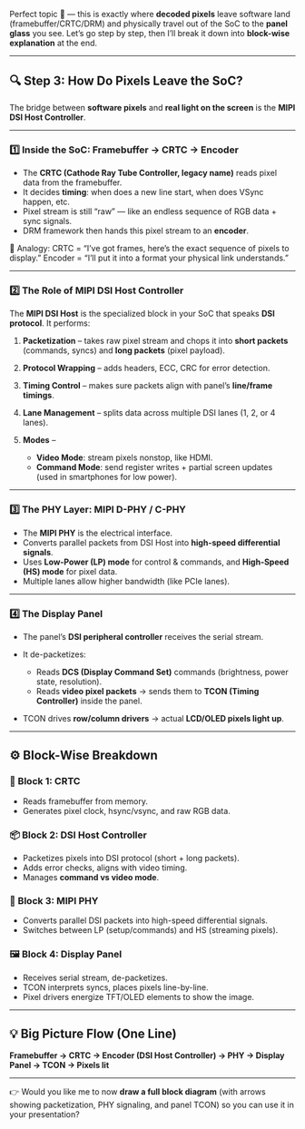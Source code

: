 Perfect topic 🚀 — this is exactly where **decoded pixels** leave software land (framebuffer/CRTC/DRM) and physically travel out of the SoC to the **panel glass** you see. Let’s go step by step, then I’ll break it down into **block-wise explanation** at the end.

---

## 🔍 Step 3: How Do Pixels Leave the SoC?

The bridge between **software pixels** and **real light on the screen** is the **MIPI DSI Host Controller**.

---

### 1️⃣ Inside the SoC: Framebuffer → CRTC → Encoder

* The **CRTC (Cathode Ray Tube Controller, legacy name)** reads pixel data from the framebuffer.
* It decides **timing**: when does a new line start, when does VSync happen, etc.
* Pixel stream is still “raw” — like an endless sequence of RGB data + sync signals.
* DRM framework then hands this pixel stream to an **encoder**.

🧠 Analogy:
CRTC = “I’ve got frames, here’s the exact sequence of pixels to display.”
Encoder = “I’ll put it into a format your physical link understands.”

---

### 2️⃣ The Role of MIPI DSI Host Controller

The **MIPI DSI Host** is the specialized block in your SoC that speaks **DSI protocol**.
It performs:

1. **Packetization** – takes raw pixel stream and chops it into **short packets** (commands, syncs) and **long packets** (pixel payload).
2. **Protocol Wrapping** – adds headers, ECC, CRC for error detection.
3. **Timing Control** – makes sure packets align with panel’s **line/frame timings**.
4. **Lane Management** – splits data across multiple DSI lanes (1, 2, or 4 lanes).
5. **Modes** –

   * **Video Mode**: stream pixels nonstop, like HDMI.
   * **Command Mode**: send register writes + partial screen updates (used in smartphones for low power).

---

### 3️⃣ The PHY Layer: MIPI D-PHY / C-PHY

* The **MIPI PHY** is the electrical interface.
* Converts parallel packets from DSI Host into **high-speed differential signals**.
* Uses **Low-Power (LP) mode** for control & commands, and **High-Speed (HS) mode** for pixel data.
* Multiple lanes allow higher bandwidth (like PCIe lanes).

---

### 4️⃣ The Display Panel

* The panel’s **DSI peripheral controller** receives the serial stream.
* It de-packetizes:

  * Reads **DCS (Display Command Set)** commands (brightness, power state, resolution).
  * Reads **video pixel packets** → sends them to **TCON (Timing Controller)** inside the panel.
* TCON drives **row/column drivers** → actual **LCD/OLED pixels light up**.

---

## ⚙️ Block-Wise Breakdown

### 🧠 Block 1: CRTC

* Reads framebuffer from memory.
* Generates pixel clock, hsync/vsync, and raw RGB data.

### 📦 Block 2: DSI Host Controller

* Packetizes pixels into DSI protocol (short + long packets).
* Adds error checks, aligns with video timing.
* Manages **command vs video mode**.

### 🚄 Block 3: MIPI PHY

* Converts parallel DSI packets into high-speed differential signals.
* Switches between LP (setup/commands) and HS (streaming pixels).

### 🖼️ Block 4: Display Panel

* Receives serial stream, de-packetizes.
* TCON interprets syncs, places pixels line-by-line.
* Pixel drivers energize TFT/OLED elements to show the image.

---

## 💡 Big Picture Flow (One Line)

**Framebuffer → CRTC → Encoder (DSI Host Controller) → PHY → Display Panel → TCON → Pixels lit**

---

👉 Would you like me to now **draw a full block diagram** (with arrows showing packetization, PHY signaling, and panel TCON) so you can use it in your presentation?
